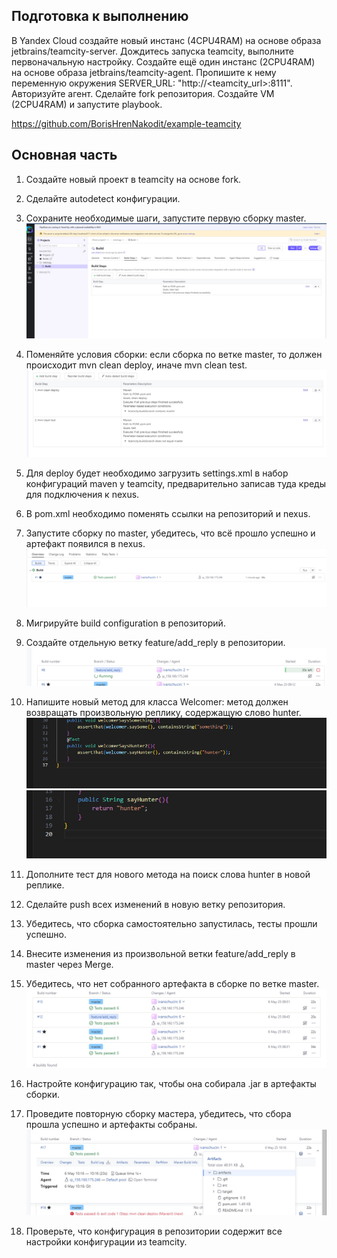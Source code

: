 ## Подготовка к выполнению
В Yandex Cloud создайте новый инстанс (4CPU4RAM) на основе образа jetbrains/teamcity-server.
Дождитесь запуска teamcity, выполните первоначальную настройку.
Создайте ещё один инстанс (2CPU4RAM) на основе образа jetbrains/teamcity-agent. Пропишите к нему переменную окружения SERVER_URL: "http://<teamcity_url>:8111".
Авторизуйте агент.
Сделайте fork репозитория.
Создайте VM (2CPU4RAM) и запустите playbook.


https://github.com/BorisHrenNakodit/example-teamcity

## Основная часть
 1. Создайте новый проект в teamcity на основе fork.
 2. Сделайте autodetect конфигурации.
 3. Сохраните необходимые шаги, запустите первую сборку master.
   ![1](./img/1.jpg)
 4. Поменяйте условия сборки: если сборка по ветке master, то должен происходит mvn clean deploy, иначе mvn clean test.
 ![2](./img/2.jpg)
 5.  Для deploy будет необходимо загрузить settings.xml в набор конфигураций maven у teamcity, предварительно записав туда креды для подключения к nexus.
 6.  В pom.xml необходимо поменять ссылки на репозиторий и nexus.
 7. Запустите сборку по master, убедитесь, что всё прошло успешно и артефакт появился в nexus.
   ![3](./img/3.jpg)
 8. Мигрируйте build configuration в репозиторий.
 9.  Создайте отдельную ветку feature/add_reply в репозитории.
   ![4](./img/4.jpg)
 10. Напишите новый метод для класса Welcomer: метод должен возвращать произвольную реплику, содержащую слово hunter.
![5.1](./img/5.1.jpg)
![5.2](./img/5.2.jpg)
 11. Дополните тест для нового метода на поиск слова hunter в новой реплике.
 12. Сделайте push всех изменений в новую ветку репозитория.
   
 13. Убедитесь, что сборка самостоятельно запустилась, тесты прошли успешно.
   
 14. Внесите изменения из произвольной ветки feature/add_reply в master через Merge.
 15. Убедитесь, что нет собранного артефакта в сборке по ветке master.
   ![7](./img/7.jpg)
 16. Настройте конфигурацию так, чтобы она собирала .jar в артефакты сборки.
 17. Проведите повторную сборку мастера, убедитесь, что сбора прошла успешно и артефакты собраны.
![8](./img/9.jpg)
 18. Проверьте, что конфигурация в репозитории содержит все настройки конфигурации из teamcity.

